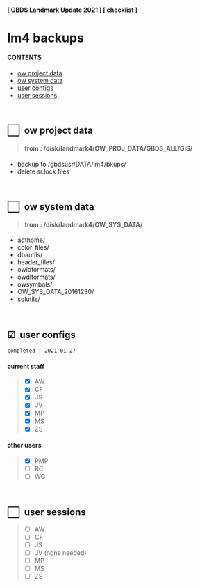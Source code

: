 #### [ GBDS Landmark Update 2021 ] [ checklist ]

# lm4 backups

#### CONTENTS

* [ow project data](#ow-project-data)
* [ow system data](#ow-system-data)
* [user configs](#user-configs)
* [user sessions](#user-sessions)

<br>


## &#x2B1C;&#x00A0; ow project data

<!--
```
completed : 2021-mm-dd
```
-->

> #### from : /disk/landmark4/OW\_PROJ\_DATA/GBDS\_ALL/GIS/

* backup to /gbdsusr/DATA/lm4/bkups/
* delete sr.lock files

<br>

## &#x2B1C;&#x00A0; ow system data

<!--
```
completed : 2021-mm-dd
```
-->

> #### from : /disk/landmark4/OW\_SYS\_DATA/

* adthome/
* color\_files/
* dbautils/
* header\_files/
* owioformats/
* owdlformats/
* owsymbols/
* OW\_SYS\_DATA\_20161230/
* sqlutils/

<br>

## &#x2611;&#x00A0; user configs

```
completed : 2021-01-27
```

#### current staff

<blockquote>

* [x] AW
* [x] CF
* [x] JS
* [x] JV
* [x] MP
* [x] MS
* [x] ZS

</blockquote>


#### other users

<blockquote>

* [x] PMP
* [ ] RC
* [ ] WG

</blockquote>

<br>

## &#x2B1C;&#x00A0; user sessions

<!--
```
completed : 2021-mm-dd
```
-->

<blockquote>

* [ ] AW
* [ ] CF
* [ ] JS
* [ ] JV (none needed)
* [ ] MP
* [ ] MS
* [ ] ZS

</blockquote>

<!--
x2B1C :white_large_square:
x2611 :ballot_box_with_check:

# alts #
x2705 :white_check_mark:
x2714 :heavy_check_mark:
x25FD :white_medium_small_square:
-->
